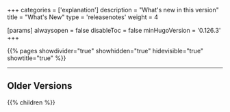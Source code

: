 +++
categories = ['explanation']
description = "What's new in this version"
title = "What's New"
type = 'releasenotes'
weight = 4

[params]
  alwaysopen = false
  disableToc = false
  minHugoVersion = '0.126.3'
+++

{{% pages showdivider="true" showhidden="true" hidevisible="true" showtitle="true" %}}

---

## Older Versions

{{% children %}}
